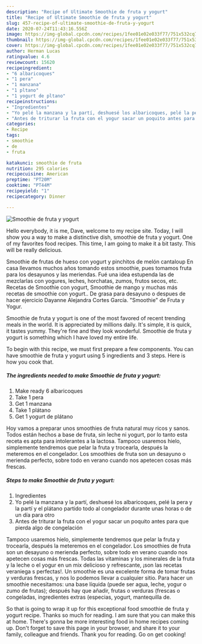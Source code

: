 ```yaml
---
description: "Recipe of Ultimate Smoothie de fruta y yogurt"
title: "Recipe of Ultimate Smoothie de fruta y yogurt"
slug: 457-recipe-of-ultimate-smoothie-de-fruta-y-yogurt
date: 2020-07-24T11:43:16.556Z
image: https://img-global.cpcdn.com/recipes/1fee01e02e033f77/751x532cq70/smoothie-de-fruta-y-yogurt-foto-principal.jpg
thumbnail: https://img-global.cpcdn.com/recipes/1fee01e02e033f77/751x532cq70/smoothie-de-fruta-y-yogurt-foto-principal.jpg
cover: https://img-global.cpcdn.com/recipes/1fee01e02e033f77/751x532cq70/smoothie-de-fruta-y-yogurt-foto-principal.jpg
author: Herman Lucas
ratingvalue: 4.6
reviewcount: 15620
recipeingredient:
- "6 albaricoques"
- "1 pera"
- "1 manzana"
- "1 pltano"
- "1 yogurt de pltano"
recipeinstructions:
- "Ingredientes"
- "Yo pelé la manzana y la partí, deshuesé los albaricoques, pelé la pera y la partí y el plátano partido todo al congelador durante unas horas o de un día para otro"
- "Antes de triturar la fruta con el yogur sacar un poquito antes para que pierda algo de congelación"
categories:
- Recipe
tags:
- smoothie
- de
- fruta

katakunci: smoothie de fruta 
nutrition: 295 calories
recipecuisine: American
preptime: "PT20M"
cooktime: "PT44M"
recipeyield: "1"
recipecategory: Dinner

---
```



![Smoothie de fruta y yogurt](https://img-global.cpcdn.com/recipes/1fee01e02e033f77/751x532cq70/smoothie-de-fruta-y-yogurt-foto-principal.jpg)

Hello everybody, it is me, Dave, welcome to my recipe site. Today, I will show you a way to make a distinctive dish, smoothie de fruta y yogurt. One of my favorites food recipes. This time, I am going to make it a bit tasty. This will be really delicious.

Smoothie de frutas de hueso con yogurt y pinchitos de melón cantaloup En casa llevamos muchos años tomando estos smoothie, pues tomamos fruta para los desayunos y las meriendas. Fué una idea estupenda las de mezclarlas con yogures, leches, horchatas, zumos, frutos secos, etc. Recetas de Smoothie con yogurt, Smoothie de mango y muchas más recetas de smoothie con yogurt.. De grasa para desayuno o despues de hacer ejercicio Dayanne Alejandra Cortes García. &#34;Smoothie&#34; de Fruta y Yogur.

Smoothie de fruta y yogurt is one of the most favored of recent trending meals in the world. It is appreciated by millions daily. It's simple, it is quick, it tastes yummy. They're fine and they look wonderful. Smoothie de fruta y yogurt is something which I have loved my entire life.


To begin with this recipe, we must first prepare a few components. You can have smoothie de fruta y yogurt using 5 ingredients and 3 steps. Here is how you cook that.

<!--inarticleads1-->

##### The ingredients needed to make Smoothie de fruta y yogurt:

1. Make ready 6 albaricoques
1. Take 1 pera
1. Get 1 manzana
1. Take 1 plátano
1. Get 1 yogurt de plátano


Hoy vamos a preparar unos smoothies de fruta natural muy ricos y sanos. Todos están hechos a base de fruta, sin leche ni yogurt, por lo tanto esta receta es apta para intolerantes a la lactosa. Tampoco usaremos hielo, simplemente tendremos que pelar la fruta y trocearla, después la meteremos en el congelador. Los smoothies de fruta son un desayuno o merienda perfecto, sobre todo en verano cuando nos apetecen cosas más frescas. 

<!--inarticleads2-->

##### Steps to make Smoothie de fruta y yogurt:

1. Ingredientes
1. Yo pelé la manzana y la partí, deshuesé los albaricoques, pelé la pera y la partí y el plátano partido todo al congelador durante unas horas o de un día para otro
1. Antes de triturar la fruta con el yogur sacar un poquito antes para que pierda algo de congelación


Tampoco usaremos hielo, simplemente tendremos que pelar la fruta y trocearla, después la meteremos en el congelador. Los smoothies de fruta son un desayuno o merienda perfecto, sobre todo en verano cuando nos apetecen cosas más frescas. Todas las vitaminas y los minerales de la fruta y la leche o el yogur en un mix delicioso y refrescante, ¡son las recetas veraniega s perfectas!. Un smoothie es una excelente forma de tomar frutas y verduras frescas, y nos lo podemos llevar a cualquier sitio. Para hacer un smoothie necesitamos: una base líquida (puede ser agua, leche, yogur o zumo de frutas); después hay que añadir, frutas o verduras (frescas o congeladas, ingredientes extras (especias, yogurt, mantequilla de. 

So that is going to wrap it up for this exceptional food smoothie de fruta y yogurt recipe. Thanks so much for reading. I am sure that you can make this at home. There's gonna be more interesting food in home recipes coming up. Don't forget to save this page in your browser, and share it to your family, colleague and friends. Thank you for reading. Go on get cooking!
